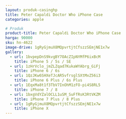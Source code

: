 ```yaml
---
layout: produk-casinghp
title: Peter Capaldi Doctor Who iPhone Case
categories: apple

# Produk
product-title: Peter Capaldi Doctor Who iPhone Case
harga: 90000
sku: hn-4622
image-drive: 1gRyGjmuX8MQpvrtjtCfszzSEmjNE1x7w
gallery:
  - url: 1bvpepDnS9kvgBY7OAcZIpNYMfP6ixBcM
    title: iPhone 5 / 5s / SE
  - url: 1zHrVclo_jmZLZqad7KukaWYAbrg_GiFj
    title: iPhone 6 / 6s
  - url: 1QzJKw6SHXeTJcAR5vfrsglSXtMxZ56i3
    title: iPhone 6 Plus / 6s Plus
  - url: 1EqxMa8t1f3TbV7InOhM1zFO-pi4S8RL5
    title: iPhone 7 / 8
  - url: 1bxgVdYZalOCLL1uSM_SuFfRsK3RtVKZM
    title: iPhone 7 Plus / 8 Plus
  - url: 1gRyGjmuX8MQpvrtjtCfszzSEmjNE1x7w
    title: iPhone X
---
```

